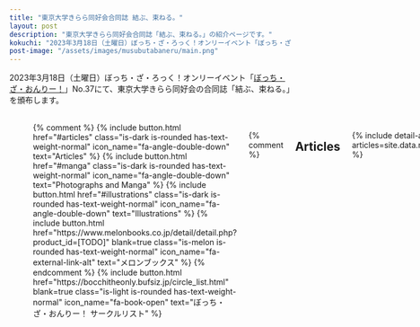 ```yaml
---
title: "東京大学きらら同好会合同誌 結ぶ、束ねる。"
layout: post
description: "東京大学きらら同好会合同誌「結ぶ、束ねる。」の紹介ページです。"
kokuchi: "2023年3月18日（土曜日）ぼっち・ざ・ろっく！オンリーイベント「ぼっち・ざ・おんりー！」No.37にて、東京大学きらら同好会の合同誌「結ぶ、束ねる。」を頒布します。"
post-image: "/assets/images/musubutabaneru/main.png"
---
```


2023年3月18日（土曜日）ぼっち・ざ・ろっく！オンリーイベント「[ぼっち・ざ・おんりー！](https://bocchitheonly.bufsiz.jp)」No.37にて、東京大学きらら同好会の合同誌「結ぶ、束ねる。」を頒布します。

<br>
<div class="columns is-centered is-multiline">
    <div class="column is-one-fifth-desktop is-one-third-tablet">
        <a href="/assets/images/musubutabaneru/cover.png" data-lightbox="cover" data-lightbox-webp="/assets/images/musubutabaneru/cover.webp">
            <picture>
                <source type="image/webp" srcset="/assets/images/musubutabaneru/cover.webp">
                <img src="/assets/images/musubutabaneru/cover.png" alt="結ぶ、束ねる。" style="width: 75%; max-width: 250px">
            </picture>
        </a>
    </div>
    <div class="column is-half">
        {% include book-info-table.html
           title="結ぶ、束ねる。"
           circle="東京大学きらら同好会"
           circle_href="/"
           specification="B5サイズ 42ページ（本文二色刷り、巻頭カラー2p）"
           release_date="2023年3月18日"
           booth="2023年3月「ぼっち・ざ・おんりー！」No.37"
           price="1000円（会場）　1,430円（委託・税込）"
           store="メロンブックス"

           isdn="278-4-535539-02-7"
           isdn_href="https://isdn.jp/2784535539027" %}
    </div>
</div>

<div class="columns is-centered is-multiline">
    {% comment %}
    {% include button.html
       href="#articles"
       class="is-dark is-rounded has-text-weight-normal"
       icon_name="fa-angle-double-down"
       text="Articles" %}
    {% include button.html
       href="#manga"
       class="is-dark is-rounded has-text-weight-normal"
       icon_name="fa-angle-double-down"
       text="Photographs and Manga" %}
    {% include button.html
       href="#illustrations"
       class="is-dark is-rounded has-text-weight-normal"
       icon_name="fa-angle-double-down"
       text="Illustrations" %}
    {% include button.html
       href="https://www.melonbooks.co.jp/detail/detail.php?product_id=[TODO]"
       blank=true
       class="is-melon is-rounded has-text-weight-normal"
       icon_name="fa-external-link-alt"
       text="メロンブックス" %}
    {% endcomment %}
    {% include button.html
       href="https://bocchitheonly.bufsiz.jp/circle_list.html"
       blank=true
       class="is-light is-rounded has-text-weight-normal"
       icon_name="fa-book-open"
       text="ぼっち・ざ・おんりー！ サークルリスト" %}
</div>

{% comment %}

## Articles

{% include detail-article.html articles=site.data.musubutabaneru.articles %}

## Manga

{% include detail-article.html articles=site.data.musubutabaneru.photos_manga %}

## Illustrations

{% include detail-illust.html illusts=site.data.musubutabaneru.illusts %}

{% endcomment %}